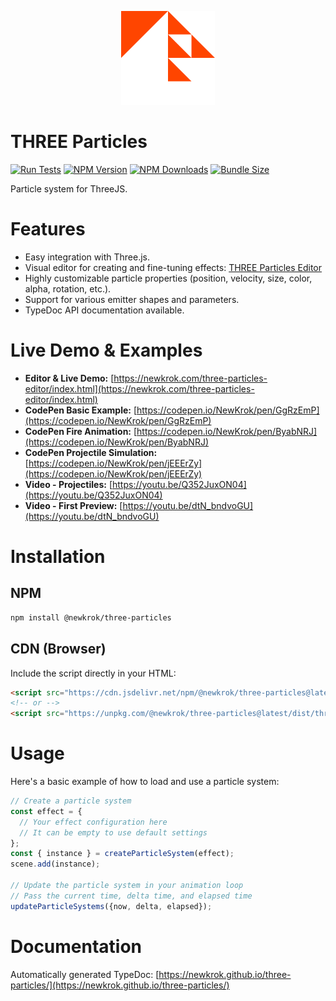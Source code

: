 <p align="center">
  <img src="assets/images/logo.svg" alt="THREE Particles Logo" width="150" />
</p>

# THREE Particles
[![Run Tests](https://github.com/NewKrok/three-particles/actions/workflows/test.yml/badge.svg)](https://github.com/NewKrok/three-particles/actions/workflows/test.yml)
[![NPM Version](https://img.shields.io/npm/v/@newkrok/three-particles.svg)](https://www.npmjs.com/package/@newkrok/three-particles)
[![NPM Downloads](https://img.shields.io/npm/dw/@newkrok/three-particles.svg)](https://www.npmjs.com/package/@newkrok/three-particles)
[![Bundle Size](https://img.shields.io/bundlephobia/minzip/@newkrok/three-particles)](https://bundlephobia.com/package/@newkrok/three-particles)

Particle system for ThreeJS.

# Features

*   Easy integration with Three.js.
*   Visual editor for creating and fine-tuning effects: [THREE Particles Editor](https://github.com/NewKrok/three-particles-editor)
*   Highly customizable particle properties (position, velocity, size, color, alpha, rotation, etc.).
*   Support for various emitter shapes and parameters.
*   TypeDoc API documentation available.

# Live Demo & Examples

*   **Editor & Live Demo:** [https://newkrok.com/three-particles-editor/index.html](https://newkrok.com/three-particles-editor/index.html)
*   **CodePen Basic Example:** [https://codepen.io/NewKrok/pen/GgRzEmP](https://codepen.io/NewKrok/pen/GgRzEmP)
*   **CodePen Fire Animation:** [https://codepen.io/NewKrok/pen/ByabNRJ](https://codepen.io/NewKrok/pen/ByabNRJ)
*   **CodePen Projectile Simulation:** [https://codepen.io/NewKrok/pen/jEEErZy](https://codepen.io/NewKrok/pen/jEEErZy)
*   **Video - Projectiles:** [https://youtu.be/Q352JuxON04](https://youtu.be/Q352JuxON04)
*   **Video - First Preview:** [https://youtu.be/dtN_bndvoGU](https://youtu.be/dtN_bndvoGU)

# Installation

## NPM

```bash
npm install @newkrok/three-particles
```

## CDN (Browser)

Include the script directly in your HTML:

```html
<script src="https://cdn.jsdelivr.net/npm/@newkrok/three-particles@latest/dist/three-particles.min.js"></script>
<!-- or -->
<script src="https://unpkg.com/@newkrok/three-particles@latest/dist/three-particles.min.js"></script>
```

# Usage

Here's a basic example of how to load and use a particle system:

```javascript
// Create a particle system
const effect = {
  // Your effect configuration here
  // It can be empty to use default settings
};
const { instance } = createParticleSystem(effect);
scene.add(instance);

// Update the particle system in your animation loop
// Pass the current time, delta time, and elapsed time
updateParticleSystems({now, delta, elapsed});
```

# Documentation

Automatically generated TypeDoc: [https://newkrok.github.io/three-particles/](https://newkrok.github.io/three-particles/)
